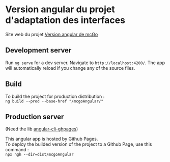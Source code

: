 # Version angular du projet d'adaptation des interfaces
Site web du projet [Version angular de mcGo](https://mcgo-ihm.github.io/mcgoAngular)

## Development server

Run `ng serve` for a dev server. Navigate to `http://localhost:4200/`. The app will automatically reload if you change any of the source files.

## Build

To build the project for production distribution :  
`ng build --prod --base-href "/mcgoAngular/"`

## Production server
(Need the lib [angular-cli-ghpages](https://github.com/angular-schule/angular-cli-ghpages))


This angular app is hosted by Github Pages.  
To deploy the builded version of the project to a Github Page, use this command :  
 `npx ngh --dir=dist/mcgoAngular`